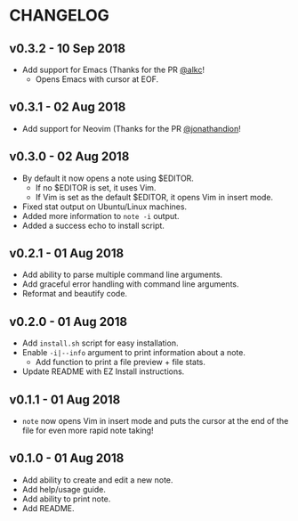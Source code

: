 # CHANGELOG

## v0.3.2 - 10 Sep 2018
* Add support for Emacs (Thanks for the PR [@alkc](https://github.com/alkc)!
  * Opens Emacs with cursor at EOF.

## v0.3.1 - 02 Aug 2018
* Add support for Neovim (Thanks for the PR [@jonathandion](https://github.com/jonathandion)!

## v0.3.0 - 02 Aug 2018
* By default it now opens a note using $EDITOR.
  * If no $EDITOR is set, it uses Vim.
  * If Vim is set as the default $EDITOR, it opens Vim in insert mode.
* Fixed stat output on Ubuntu/Linux machines.
* Added more information to `note -i` output.
* Added a success echo to install script.

## v0.2.1 - 01 Aug 2018
* Add ability to parse multiple command line arguments.
* Add graceful error handling with command line arguments.
* Reformat and beautify code.

## v0.2.0 - 01 Aug 2018
* Add `install.sh` script for easy installation.
* Enable `-i|--info` argument to print information about a note.
  * Add function to print a file preview + file stats.
* Update README with EZ Install instructions.

## v0.1.1 - 01 Aug 2018
* `note` now opens Vim in insert mode and puts the cursor at the end of the file
for even more rapid note taking!


## v0.1.0 - 01 Aug 2018
* Add ability to create and edit a new note.
* Add help/usage guide.
* Add ability to print note.
* Add README.
